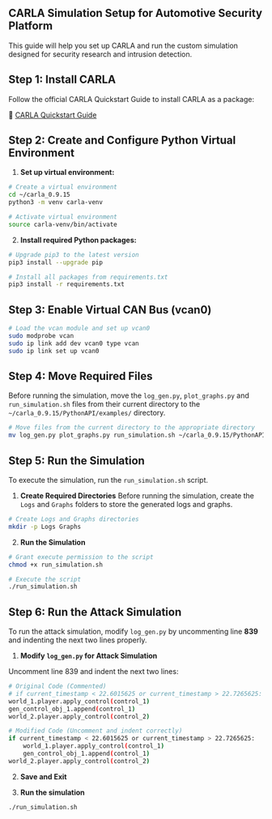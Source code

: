 ## CARLA Simulation Setup for Automotive Security Platform

This guide will help you set up CARLA and run the custom simulation designed for security research and intrusion detection.

## Step 1: Install CARLA

Follow the official CARLA Quickstart Guide to install CARLA as a package:

🔗 [CARLA Quickstart Guide](https://carla.readthedocs.io/en/latest/start_quickstart/)

## Step 2: Create and Configure Python Virtual Environment

1. **Set up virtual environment:**
```bash
# Create a virtual environment
cd ~/carla_0.9.15
python3 -m venv carla-venv

# Activate virtual environment
source carla-venv/bin/activate
```

2. **Install required Python packages:**
```bash
# Upgrade pip3 to the latest version
pip3 install --upgrade pip

# Install all packages from requirements.txt
pip3 install -r requirements.txt
```

## Step 3: Enable Virtual CAN Bus (vcan0)
```bash
# Load the vcan module and set up vcan0
sudo modprobe vcan
sudo ip link add dev vcan0 type vcan
sudo ip link set up vcan0
```

## Step 4: Move Required Files

Before running the simulation, move the `log_gen.py`, `plot_graphs.py` and `run_simulation.sh` files from their current directory to the `~/carla_0.9.15/PythonAPI/examples/` directory.

```bash
# Move files from the current directory to the appropriate directory
mv log_gen.py plot_graphs.py run_simulation.sh ~/carla_0.9.15/PythonAPI/examples/
```

## Step 5: Run the Simulation

To execute the simulation, run the `run_simulation.sh` script.

1. **Create Required Directories**
Before running the simulation, create the `Logs` and `Graphs` folders to store the generated logs and graphs.

```bash
# Create Logs and Graphs directories
mkdir -p Logs Graphs
```

2. **Run the Simulation**
```bash
# Grant execute permission to the script
chmod +x run_simulation.sh

# Execute the script
./run_simulation.sh
```

## Step 6: Run the Attack Simulation

To run the attack simulation, modify `log_gen.py` by uncommenting line **839** and indenting the next two lines properly.

1. **Modify `log_gen.py` for Attack Simulation**

Uncomment line 839 and indent the next two lines:
```bash
# Original Code (Commented)
# if current_timestamp < 22.6015625 or current_timestamp > 22.7265625:
world_1.player.apply_control(control_1)
gen_control_obj_1.append(control_1)
world_2.player.apply_control(control_2)

# Modified Code (Uncomment and indent correctly)
if current_timestamp < 22.6015625 or current_timestamp > 22.7265625:
    world_1.player.apply_control(control_1)
    gen_control_obj_1.append(control_1)
world_2.player.apply_control(control_2)
```

2. **Save and Exit**

3. **Run the simulation**
```bash
./run_simulation.sh
```
